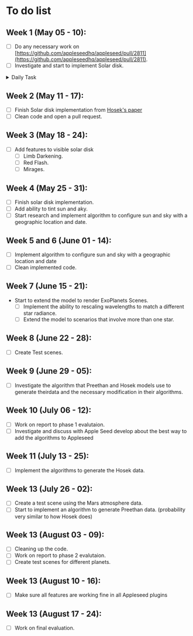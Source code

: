 # To do list

## Week 1 (May 05 - 10):
  - [ ] Do any necessary work on [https://github.com/appleseedhq/appleseed/pull/2811](https://github.com/appleseedhq/appleseed/pull/2811).
  - [ ] Investigate and start to implement Solar disk.

<details><summary>Daily Task</summary>
<p>

  ##### May 5:
  - [x] work on gsoc journal page.
  - [ ] Compare results of [https://github.com/appleseedhq/appleseed/pull/2811](https://github.com/appleseedhq/appleseed/pull/2811) with other renderer engines.
  
</p>
</details>

## Week 2 (May 11 - 17):
  - [ ] Finish Solar disk implementation from [Hosek's paper](https://www.researchgate.net/publication/262149273_Adding_a_Solar-Radiance_Function_to_the_Hosek-Wilkie_Skylight_Model)
  - [ ] Clean code and open a pull request.
  
## Week 3 (May 18 - 24):
  - [ ] Add features to visible solar disk
    - [ ] Limb Darkening.
    - [ ] Red Flash.
    - [ ] Mirages.

## Week 4 (May 25 - 31): 
  - [ ] Finish solar disk implementation.
  - [ ] Add ability to tint sun and aky.
  - [ ] Start research and implement algorithm to configure sun and sky with a geographic location and date.
  
## Week 5 and 6 (June 01 - 14):
  - [ ] Implement algorithm to configure sun and sky with a geographic location and date
  - [ ] Clean implemented code.
  
## Week 7 (June 15 - 21):
  - Start to extend the model to render ExoPlanets Scenes.
    - [ ] Implement the ability to rescaling wavelengths to match a different star radiance.
    - [ ] Extend the model to scenarios that involve more than one star.

## Week 8 (June 22 - 28):
  - [ ] Create Test scenes.
  
## Week 9 (June 29 - 05):
  - [ ] Investigate the algorithm that Preethan and Hosek models use to generate theirdata and the necessary modification in their algorithms.

## Week 10 (July 06 - 12):
  - [ ] Work on report to phase 1 evalutaion.
  - [ ] Investigate and discuss with Apple Seed develop about the best way to add the algorithms to Appleseed

## Week 11 (July 13 - 25):
  - [ ] Implement the algorithms to generate the Hosek data.
  
## Week 13 (July 26 - 02):
  - [ ] Create a test scene using the Mars atmosphere data.
  - [ ] Start to implement an algorithm to generate Preethan data. (probability very similar to how Hosek does)

## Week 13 (August 03 - 09):
  - [ ] Cleaning up the code.
  - [ ] Work on report to phase 2 evalutaion.
  - [ ] Create test scenes for different planets.
  
## Week 13 (August 10 - 16):
  - [ ] Make sure all features are working fine in all Appleseed plugins 
  
## Week 13 (August 17 - 24):
  - [ ] Work on final evaluation.
